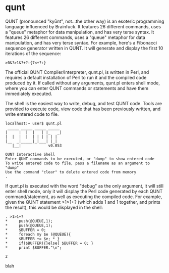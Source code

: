 # qunt

QUNT (pronounced "kyūnt", not...the other way) is an esoteric programming language influenced by Brainfuck. It features 26 different commands, uses a "queue" metaphor for data manipulation, and has very terse syntax. It features 26 different commands, uses a "queue" metaphor for data manipulation, and has very terse syntax. For example, here's a Fibonacci sequence generator written in QUNT. It will generate and display the first 10 iterations of the sequence:

	>0&?>1&?+?:{7<+?:}

The official QUNT Compiler/Interpreter, qunt.pl, is written in Perl, and requires a default installation of Perl to run it and the compiled code produced by it. If called without any arguments, qunt.pl enters shell mode, where you can enter QUNT commands or statements and have them immediately executed.

The shell is the easiest way to write, debug, and test QUNT code. Tools are provided to execute code, view code that has been previously written, and write entered code to file.

	localhost:~ user$ qunt.pl
	 _____ _____ _____ _____
	|     |  |  |   | |_   _|
	|  |  |  |  | | | | | |  
	|__  _|_____|_|___| |_|
	   |__|            v0.053

	QUNT Interactive Shell
	Enter QUNT commands to be executed, or "dump" to show entered code
	To write entered code to file, pass a filename as an argument to "dump"
	Use the command "clear" to delete entered code from memory
	.

If qunt.pl is executed with the word "debug" as the only argument, it will still enter shell mode, only it will display the Perl code generated by each QUNT command/statement, as well as executing the compiled code.  For example, given the QUNT statement >1>1+? (which adds 1 and 1 together, and prints the result), this would be displayed in the shell:

	. >1>1+?
	*     push(@QUEUE,1);
	*     push(@QUEUE,1);
	*     $BUFFER = 0;
	*     foreach my $e (@QUEUE){
	*     $BUFFER += $e; * }
	*     if($BUFFER){}else{ $BUFFER = 0; }
	*     print $BUFFER."\n";
	 
	2

blah